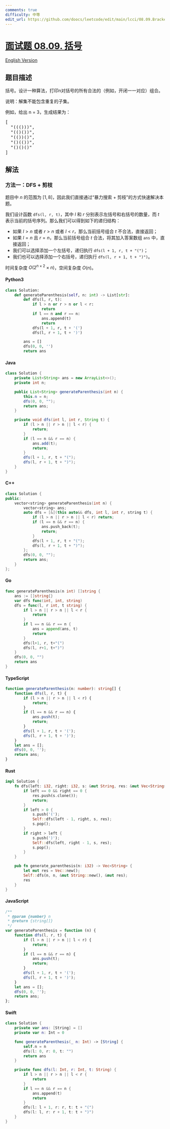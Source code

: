 ```yaml
---
comments: true
difficulty: 中等
edit_url: https://github.com/doocs/leetcode/edit/main/lcci/08.09.Bracket/README.md
---
```


<!-- problem:start -->

# [面试题 08.09. 括号](https://leetcode.cn/problems/bracket-lcci)

[English Version](/lcci/08.09.Bracket/README_EN.md)

## 题目描述

<!-- description:start -->

<p>括号。设计一种算法，打印n对括号的所有合法的（例如，开闭一一对应）组合。</p>

<p>说明：解集不能包含重复的子集。</p>

<p>例如，给出 n = 3，生成结果为：</p>

<pre>
[
  "((()))",
  "(()())",
  "(())()",
  "()(())",
  "()()()"
]
</pre>

<!-- description:end -->

## 解法

<!-- solution:start -->

### 方法一：DFS + 剪枝

题目中 $n$ 的范围为 $[1, 8]$，因此我们直接通过“暴力搜索 + 剪枝”的方式快速解决本题。

我们设计函数 `dfs(l, r, t)`，其中 $l$ 和 $r$ 分别表示左括号和右括号的数量，而 $t$ 表示当前的括号序列。那么我们可以得到如下的递归结构：

-   如果 $l \gt n$ 或者 $r \gt n$ 或者 $l \lt r$，那么当前括号组合 $t$ 不合法，直接返回；
-   如果 $l = n$ 且 $r = n$，那么当前括号组合 $t$ 合法，将其加入答案数组 `ans` 中，直接返回；
-   我们可以选择添加一个左括号，递归执行 `dfs(l + 1, r, t + "(")`；
-   我们也可以选择添加一个右括号，递归执行 `dfs(l, r + 1, t + ")")`。

时间复杂度 $O(2^{n\times 2} \times n)$，空间复杂度 $O(n)$。

<!-- tabs:start -->

#### Python3

```python
class Solution:
    def generateParenthesis(self, n: int) -> List[str]:
        def dfs(l, r, t):
            if l > n or r > n or l < r:
                return
            if l == n and r == n:
                ans.append(t)
                return
            dfs(l + 1, r, t + '(')
            dfs(l, r + 1, t + ')')

        ans = []
        dfs(0, 0, '')
        return ans
```

#### Java

```java
class Solution {
    private List<String> ans = new ArrayList<>();
    private int n;

    public List<String> generateParenthesis(int n) {
        this.n = n;
        dfs(0, 0, "");
        return ans;
    }

    private void dfs(int l, int r, String t) {
        if (l > n || r > n || l < r) {
            return;
        }
        if (l == n && r == n) {
            ans.add(t);
            return;
        }
        dfs(l + 1, r, t + "(");
        dfs(l, r + 1, t + ")");
    }
}
```

#### C++

```cpp
class Solution {
public:
    vector<string> generateParenthesis(int n) {
        vector<string> ans;
        auto dfs = [&](this auto&& dfs, int l, int r, string t) {
            if (l > n || r > n || l < r) return;
            if (l == n && r == n) {
                ans.push_back(t);
                return;
            }
            dfs(l + 1, r, t + "(");
            dfs(l, r + 1, t + ")");
        };
        dfs(0, 0, "");
        return ans;
    }
};
```

#### Go

```go
func generateParenthesis(n int) []string {
	ans := []string{}
	var dfs func(int, int, string)
	dfs = func(l, r int, t string) {
		if l > n || r > n || l < r {
			return
		}
		if l == n && r == n {
			ans = append(ans, t)
			return
		}
		dfs(l+1, r, t+"(")
		dfs(l, r+1, t+")")
	}
	dfs(0, 0, "")
	return ans
}
```

#### TypeScript

```ts
function generateParenthesis(n: number): string[] {
    function dfs(l, r, t) {
        if (l > n || r > n || l < r) {
            return;
        }
        if (l == n && r == n) {
            ans.push(t);
            return;
        }
        dfs(l + 1, r, t + '(');
        dfs(l, r + 1, t + ')');
    }
    let ans = [];
    dfs(0, 0, '');
    return ans;
}
```

#### Rust

```rust
impl Solution {
    fn dfs(left: i32, right: i32, s: &mut String, res: &mut Vec<String>) {
        if left == 0 && right == 0 {
            res.push(s.clone());
            return;
        }
        if left > 0 {
            s.push('(');
            Self::dfs(left - 1, right, s, res);
            s.pop();
        }
        if right > left {
            s.push(')');
            Self::dfs(left, right - 1, s, res);
            s.pop();
        }
    }

    pub fn generate_parenthesis(n: i32) -> Vec<String> {
        let mut res = Vec::new();
        Self::dfs(n, n, &mut String::new(), &mut res);
        res
    }
}
```

#### JavaScript

```js
/**
 * @param {number} n
 * @return {string[]}
 */
var generateParenthesis = function (n) {
    function dfs(l, r, t) {
        if (l > n || r > n || l < r) {
            return;
        }
        if (l == n && r == n) {
            ans.push(t);
            return;
        }
        dfs(l + 1, r, t + '(');
        dfs(l, r + 1, t + ')');
    }
    let ans = [];
    dfs(0, 0, '');
    return ans;
};
```

#### Swift

```swift
class Solution {
    private var ans: [String] = []
    private var n: Int = 0

    func generateParenthesis(_ n: Int) -> [String] {
        self.n = n
        dfs(l: 0, r: 0, t: "")
        return ans
    }

    private func dfs(l: Int, r: Int, t: String) {
        if l > n || r > n || l < r {
            return
        }
        if l == n && r == n {
            ans.append(t)
            return
        }
        dfs(l: l + 1, r: r, t: t + "(")
        dfs(l: l, r: r + 1, t: t + ")")
    }
}
```

<!-- tabs:end -->

<!-- solution:end -->

<!-- problem:end -->
